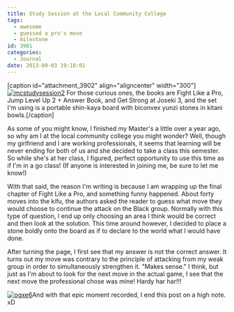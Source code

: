 ```yaml
---
title: Study Session at the Local Community College
tags:
  - awesome
  - guessed a pro's move
  - milestone
id: 3901
categories:
  - Journal
date: 2013-09-03 19:18:01
---
```


[caption id="attachment_3902" align="aligncenter" width="300"][![mcstudysession2](http://www.bengozen.com/wp-content/uploads/2013/09/mcstudysession2.jpg)](http://www.bengozen.com/wp-content/uploads/2013/09/mcstudysession2.jpg) For those curious ones, the books are Fight Like a Pro, Jump Level Up 2 + Answer Book, and Get Strong at Joseki 3, and the set I'm using is a portable shin-kaya board with biconvex yunzi stones in kitani bowls.[/caption]

As some of you might know, I finished my Master's a little over a year ago, so why am I at the local community college you might wonder? Well, though my girlfriend and I are working professionals, it seems that learning will be never ending for both of us and she decided to take a class this semester. So while she's at her class, I figured, perfect opportunity to use this time as if I'm in a go class! (If anyone is interested in joining me, be sure to let me know!)

With that said, the reason I'm writing is because I am wrapping up the final chapter of Fight Like a Pro, and something funny happened. About forty moves into the kifu, the authors asked the reader to guess what move they would choose to continue the attack on the Black group. Normally with this type of question, I end up only choosing an area I think would be correct and then look at the solution. This time around however, I decided to place a stone boldly onto the board as if to declare to the world what I would have done.

After turning the page, I first see that my answer is not the correct answer. It turns out my move was contrary to the principle of attacking from my weak group in order to simultaneously strengthen it. "Makes sense." I think, but just as I'm about to look for the next move in the actual game, I see that the next move the professional chose was mine! Hardy har har!!!

[![ogxe6](http://www.bengozen.com/wp-content/uploads/2013/09/ogxe6.jpg)](http://www.bengozen.com/wp-content/uploads/2013/09/ogxe6.jpg)And with that epic moment recorded, I end this post on a high note. xD